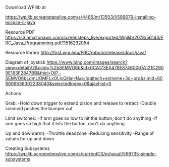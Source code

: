 Download WPIlib at

https://wpilib.screenstepslive.com/s/4485/m/13503/l/599679-installing-eclipse-c-java

Resource PDF
https://s3.amazonaws.com/screensteps_live/exported/Wpilib/2078/56143/FRC_Java_Programming.pdf?1516292054

Resource library
http://first.wpi.edu/FRC/roborio/release/docs/java/

Diagram of joystick
https://www.bing.com/images/search?view=detailV2&ccid=%2bSEMVO6b&id=0CA173EA478E87460067A121C2909E183F2847BB&thid=OIP.-SEMVO6bLdmUOMFLxOLicQHaHf&q=logitech+extreme+3d+pro&simid=608006636302238040&selectedIndex=0&ajaxhist=0

Actions

Grab:
-Hold down trigger to extend piston and release to retract
-Double solenoid pushes the bumper out

Limit switches:
-If arm goes so low to hit the button, don't do anything
-If arm goes so high that it hits the button, don't do anything

Up and down(arm):
-Throttle deadzone
-Reducing sensitivity
-Range of values for up and down

Creating Subsystems
https://wpilib.screenstepslive.com/s/currentCS/m/java/l/599735-simple-subsystems
